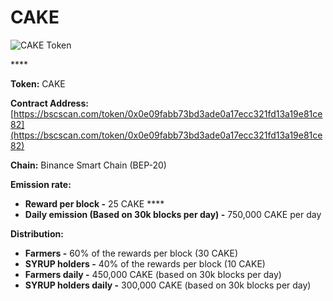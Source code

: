 # CAKE



![CAKE Token](../.gitbook/assets/icon-square-512%20%281%29.png)

\*\*\*\*

**Token:** CAKE

**Contract Address:** [https://bscscan.com/token/0x0e09fabb73bd3ade0a17ecc321fd13a19e81ce82](https://bscscan.com/token/0x0e09fabb73bd3ade0a17ecc321fd13a19e81ce82) 

**Chain:** Binance Smart Chain \(BEP-20\)

**Emission rate:** 

* **Reward per block -**  25 CAKE                                                                                                       ****
* **Daily emission \(Based on 30k blocks per day\) -**  750,000 CAKE per day

**Distribution:**

* **Farmers -** 60% of the rewards per block \(30 CAKE\)
* **SYRUP holders -** 40% of the rewards per block \(10 CAKE\)
* **Farmers daily -** 450,000 CAKE \(based on 30k blocks per day\)
* **SYRUP holders daily -** 300,000 CAKE \(based on 30k blocks per day\)

